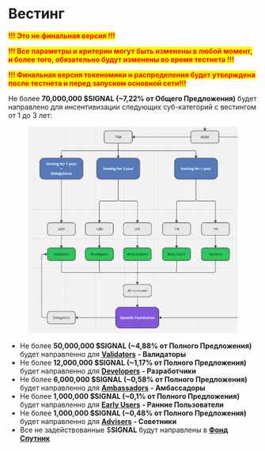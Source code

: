 # Вестинг

<mark style="color:red;">**!!! Это не финальная версия !!!**</mark>&#x20;

<mark style="color:red;">**!!! Все параметры и критерии могут быть изменены в любой момент, и более того, обязательно будут изменены во время тестнета !!!**</mark>&#x20;

<mark style="color:red;">**!!! Финальная версия токеномики и распределения будет утверждена после тестнета и перед запуском основной сети!!!**</mark>

Не более **70,000,000 $SIGNAL (\~7,22% от Общего Предложения)** будет направлено для инсентивизации следующих суб-категорий с вестингом от 1 до 3 лет:

<figure><img src="../../../.gitbook/assets/image (57).png" alt=""><figcaption></figcaption></figure>

* Не более **50,000,000 $SIGNAL (\~4,88% от Полного Предложения)** будет направленно для [**Validators**](validatory/) **- Валидаторы**
* Не более **12,000,000 $SIGNAL (\~1,17% от Полного Предложения)** будет направленно для [**Developers**](razrabotchiki.md) **- Разработчики**
* Не более **6,000,000 $SIGNAL (\~0,58% от Полного Предложения)** будет направленно для [**Ambassadors**](ambassadory.md) **- Амбассадоры**&#x20;
* Не более **1,000,000 $SIGNAL (\~0,1% от Полного Предложения)** будет направленно для [**Early Users**](rannii-polzovateli.md) **- Ранние Пользователи**
* Не более **1,000,000 $SIGNAL (\~0,48% от Полного Предложения)** будет направленно для [**Advisers**](sovetniki.md) **- Советники**
* Все не задействованные $**SIGNAL** будут направлены в [**Фонд Спутник**](../../../fond-sputnik.md)
